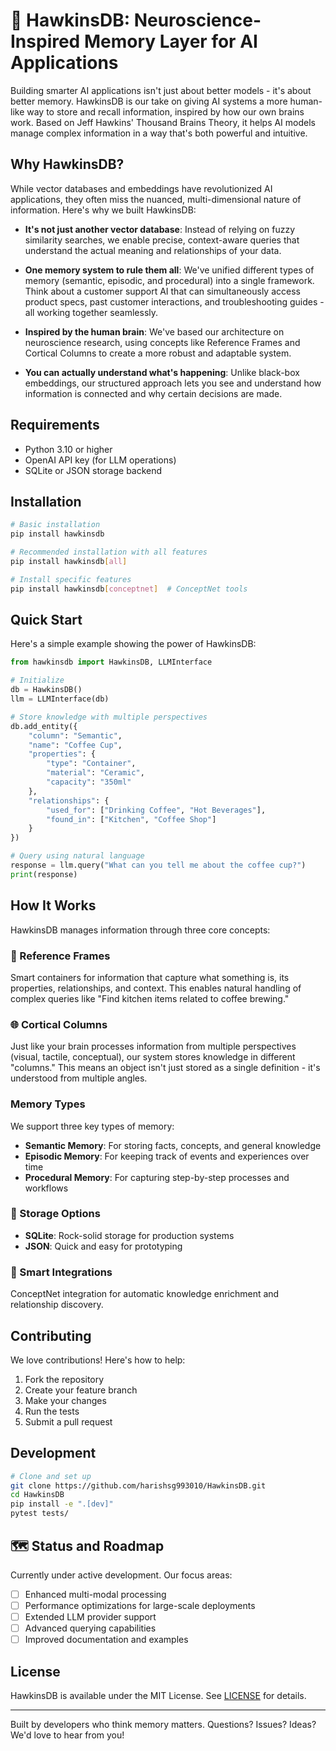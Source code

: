 # 🧠 HawkinsDB: Neuroscience-Inspired Memory Layer for AI Applications

Building smarter AI applications isn't just about better models - it's about better memory. HawkinsDB is our take on giving AI systems a more human-like way to store and recall information, inspired by how our own brains work. Based on Jeff Hawkins' Thousand Brains Theory, it helps AI models manage complex information in a way that's both powerful and intuitive.

## Why HawkinsDB?

While vector databases and embeddings have revolutionized AI applications, they often miss the nuanced, multi-dimensional nature of information. Here's why we built HawkinsDB:

- **It's not just another vector database**: Instead of relying on fuzzy similarity searches, we enable precise, context-aware queries that understand the actual meaning and relationships of your data.

- **One memory system to rule them all**: We've unified different types of memory (semantic, episodic, and procedural) into a single framework. Think about a customer support AI that can simultaneously access product specs, past customer interactions, and troubleshooting guides - all working together seamlessly.

- **Inspired by the human brain**: We've based our architecture on neuroscience research, using concepts like Reference Frames and Cortical Columns to create a more robust and adaptable system.

- **You can actually understand what's happening**: Unlike black-box embeddings, our structured approach lets you see and understand how information is connected and why certain decisions are made.

## Requirements

- Python 3.10 or higher
- OpenAI API key (for LLM operations)
- SQLite or JSON storage backend

## Installation

```bash
# Basic installation
pip install hawkinsdb

# Recommended installation with all features
pip install hawkinsdb[all]

# Install specific features
pip install hawkinsdb[conceptnet]  # ConceptNet tools
```

## Quick Start

Here's a simple example showing the power of HawkinsDB:

```python
from hawkinsdb import HawkinsDB, LLMInterface

# Initialize
db = HawkinsDB()
llm = LLMInterface(db)

# Store knowledge with multiple perspectives
db.add_entity({
    "column": "Semantic",
    "name": "Coffee Cup",
    "properties": {
        "type": "Container",
        "material": "Ceramic",
        "capacity": "350ml"
    },
    "relationships": {
        "used_for": ["Drinking Coffee", "Hot Beverages"],
        "found_in": ["Kitchen", "Coffee Shop"]
    }
})

# Query using natural language
response = llm.query("What can you tell me about the coffee cup?")
print(response)
```

## How It Works

HawkinsDB manages information through three core concepts:

### 🧩 Reference Frames
Smart containers for information that capture what something is, its properties, relationships, and context. This enables natural handling of complex queries like "Find kitchen items related to coffee brewing."

### 🌐 Cortical Columns
Just like your brain processes information from multiple perspectives (visual, tactile, conceptual), our system stores knowledge in different "columns." This means an object isn't just stored as a single definition - it's understood from multiple angles.

### Memory Types

We support three key types of memory:

- **Semantic Memory**: For storing facts, concepts, and general knowledge
- **Episodic Memory**: For keeping track of events and experiences over time
- **Procedural Memory**: For capturing step-by-step processes and workflows

### 💾 Storage Options

- **SQLite**: Rock-solid storage for production systems
- **JSON**: Quick and easy for prototyping

### 🔗 Smart Integrations
ConceptNet integration for automatic knowledge enrichment and relationship discovery.

## Contributing

We love contributions! Here's how to help:

1. Fork the repository
2. Create your feature branch
3. Make your changes
4. Run the tests
5. Submit a pull request

## Development

```bash
# Clone and set up
git clone https://github.com/harishsg993010/HawkinsDB.git
cd HawkinsDB
pip install -e ".[dev]"
pytest tests/
```

## 🗺️ Status and Roadmap

Currently under active development. Our focus areas:

- [ ] Enhanced multi-modal processing
- [ ] Performance optimizations for large-scale deployments
- [ ] Extended LLM provider support
- [ ] Advanced querying capabilities
- [ ] Improved documentation and examples

## License

HawkinsDB is available under the MIT License. See [LICENSE](LICENSE) for details.

---

Built by developers who think memory matters. Questions? Issues? Ideas? We'd love to hear from you!